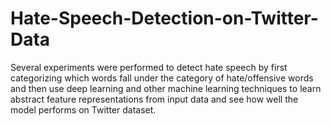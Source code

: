 # Hate-Speech-Detection-on-Twitter-Data
Several experiments were performed to detect hate speech by first categorizing which words fall under the category of hate/offensive words and then use deep learning  and other machine learning techniques to learn abstract feature representations from input data and see how well the model performs on Twitter dataset.
